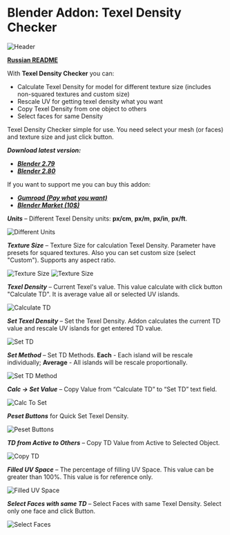 # Blender Addon: Texel Density Checker

![Header](/images/header.png)

**[Russian README](/README_ru.md)**

With **Texel Density Checker** you can: 

* Calculate Texel Density for model for different texture size (includes non-squared textures and custom size)
* Rescale UV for getting texel density what you want
* Copy Texel Density from one object to others
* Select faces for same Density

Texel Density Checker simple for use. You need select your mesh (or faces) and texture size and just click button.

***Download latest version:***

* ***[Blender 2.79](https://github.com/mrven/Blender-Texel-Density-Checker/raw/master/Releases/Texel_Density_1_0_9_279.zip)***
* ***[Blender 2.80](https://github.com/mrven/Blender-Texel-Density-Checker/raw/master/Releases/Texel_Density_1_0_9_280.zip)***

If you want to support me you can buy this addon:
* ***[Gumroad (Pay what you want)](https://gumroad.com/l/CEIOR)***
* ***[Blender Market (10$)](https://blendermarket.com/products/texel-density-checker)***

***Units*** – Different Texel Density units: **px/cm**, **px/m**, **px/in**, **px/ft**.

![Different Units](/images/units.gif)

***Texture Size*** – Texture Size for calculation Texel Density. Parameter have presets for squared textures. Also you can set custom size (select "Custom"). Supports any aspect ratio.

![Texture Size](/images/texture_size_1.png)
![Texture Size](/images/texture_size_2.png)

***Texel Density*** – Current Texel's value. This value calculate with click button "Calculate TD". It is average value all or selected UV islands.

![Calculate TD](/images/calculate_td.gif)

***Set Texel Density*** – Set the Texel Density. Addon calculates the current TD value and rescale UV islands for get entered TD value.

![Set TD](/images/set_td.gif)

***Set Method*** – Set TD Methods. **Each** - Each island will be rescale individually; **Average** - All islands will be rescale proportionally.

![Set TD Method](/images/set_td_method.gif)

***Calc -> Set Value*** – Copy Value from “Calculate TD” to “Set TD” text field.

![Calc To Set](/images/copy_calc_to_set.gif)


***Peset Buttons*** for Quick Set Texel Density.

![Peset Buttons](/images/presets.gif)

***TD from Active to Others*** – Copy TD Value from Active to Selected Object.

![Copy TD](/images/copy_td.gif)

***Filled UV Space*** – The percentage of filling UV Space. This value can be greater than 100%. This value is for reference only.

![Filled UV Space](/images/filled_uv.png)

***Select Faces with same TD*** – Select Faces with same Texel Density. Select only one face and click Button.

![Select Faces](/images/select_same_td.gif)
